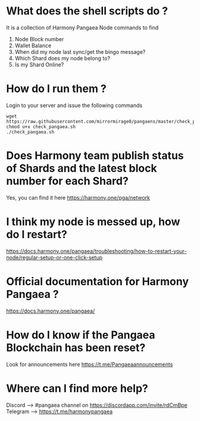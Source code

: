 # What does the shell scripts do ?

It is a collection of Harmony Pangaea Node commands to find 
1) Node Block number
2) Wallet Balance
3) When did my node last sync/get the bingo message?
4) Which Shard does my node belong to?
5) Is my Shard Online?

# How do I run them ?
Login to your server and issue the following commands
```
wget https://raw.githubusercontent.com/mirrormirage0/pangaens/master/check_pangaea.sh
chmod u+x check_pangaea.sh
./check_pangaea.sh
```

# Does Harmony team publish status of Shards and the latest block number for each Shard?
Yes, you can find it here
https://harmony.one/pga/network


# I think my node is messed up, how do I restart?
https://docs.harmony.one/pangaea/troubleshooting/how-to-restart-your-node/regular-setup-or-one-click-setup

# Official documentation for Harmony Pangaea ? 
https://docs.harmony.one/pangaea/

# How do I know if the Pangaea Blockchain has been reset?
Look for announcements here https://t.me/Pangaeaannouncements

# Where can I find more help?
Discord --> #pangaea channel on https://discordapp.com/invite/rdCmBpe
Telegram --> https://t.me/harmonypangaea




